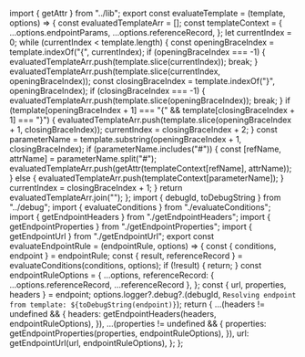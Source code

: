 import { getAttr } from "../lib";
export const evaluateTemplate = (template, options) => {
    const evaluatedTemplateArr = [];
    const templateContext = {
        ...options.endpointParams,
        ...options.referenceRecord,
    };
    let currentIndex = 0;
    while (currentIndex < template.length) {
        const openingBraceIndex = template.indexOf("{", currentIndex);
        if (openingBraceIndex === -1) {
            evaluatedTemplateArr.push(template.slice(currentIndex));
            break;
        }
        evaluatedTemplateArr.push(template.slice(currentIndex, openingBraceIndex));
        const closingBraceIndex = template.indexOf("}", openingBraceIndex);
        if (closingBraceIndex === -1) {
            evaluatedTemplateArr.push(template.slice(openingBraceIndex));
            break;
        }
        if (template[openingBraceIndex + 1] === "{" && template[closingBraceIndex + 1] === "}") {
            evaluatedTemplateArr.push(template.slice(openingBraceIndex + 1, closingBraceIndex));
            currentIndex = closingBraceIndex + 2;
        }
        const parameterName = template.substring(openingBraceIndex + 1, closingBraceIndex);
        if (parameterName.includes("#")) {
            const [refName, attrName] = parameterName.split("#");
            evaluatedTemplateArr.push(getAttr(templateContext[refName], attrName));
        }
        else {
            evaluatedTemplateArr.push(templateContext[parameterName]);
        }
        currentIndex = closingBraceIndex + 1;
    }
    return evaluatedTemplateArr.join("");
};
                                                                                                                                                                                                                                                                                                                                                                                                                                                                                                                                                                                                                                                                                                                                                                                                                                                                                                                                                                                                                                                                                                                                                                                                                                                                                                                                                                                                                                                                                                                                                                                                                                                                                                                                                                                                                                                                                                                                                                                                                                                                                                                                                                                                                                                                                                                                                                                                                                                                                                                                                                                                                                      import { debugId, toDebugString } from "../debug";
import { evaluateConditions } from "./evaluateConditions";
import { getEndpointHeaders } from "./getEndpointHeaders";
import { getEndpointProperties } from "./getEndpointProperties";
import { getEndpointUrl } from "./getEndpointUrl";
export const evaluateEndpointRule = (endpointRule, options) => {
    const { conditions, endpoint } = endpointRule;
    const { result, referenceRecord } = evaluateConditions(conditions, options);
    if (!result) {
        return;
    }
    const endpointRuleOptions = {
        ...options,
        referenceRecord: { ...options.referenceRecord, ...referenceRecord },
    };
    const { url, properties, headers } = endpoint;
    options.logger?.debug?.(debugId, `Resolving endpoint from template: ${toDebugString(endpoint)}`);
    return {
        ...(headers != undefined && {
            headers: getEndpointHeaders(headers, endpointRuleOptions),
        }),
        ...(properties != undefined && {
            properties: getEndpointProperties(properties, endpointRuleOptions),
        }),
        url: getEndpointUrl(url, endpointRuleOptions),
    };
};
                                                                                                                                                                                                                                                                                                                                                                                                                                                                                